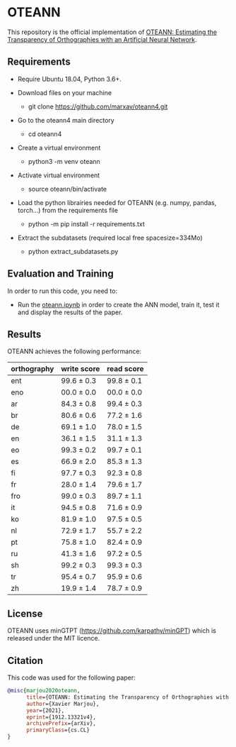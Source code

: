 # OTEANN 

This repository is the official implementation of [OTEANN: Estimating the Transparency of Orthographies with an Artificial Neural Network](https://arxiv.org/abs/1912.13321v4).

## Requirements

* Require Ubuntu 18.04, Python 3.6+.

* Download files on your machine
  * git clone https://github.com/marxav/oteann4.git

* Go to the oteann4 main directory
  * cd oteann4 

* Create a virtual environment
  * python3 -m venv oteann 

* Activate virtual environment
  * source oteann/bin/activate

* Load the python librairies needed for OTEANN (e.g. numpy, pandas, torch...) from the requirements file
  * python -m pip install -r requirements.txt
  
* Extract the subdatasets (required local free spacesize=334Mo)
  * python extract_subdatasets.py

## Evaluation and Training

In order to run this code, you need to:
* Run the [oteann.ipynb](oteann.ipynb) in order to create the ANN model, train it, test it and display the results of the paper.

## Results

OTEANN achieves the following performance:

|orthography| write score| read score |
|-----------|------------|------------|
|    ent    | 99.6 ± 0.3 | 99.8 ± 0.1 |
|    eno    | 00.0 ± 0.0 | 00.0 ± 0.0 |
|    ar     | 84.3 ± 0.8 | 99.4 ± 0.3 |
|    br     | 80.6 ± 0.6 | 77.2 ± 1.6 |
|    de     | 69.1 ± 1.0 | 78.0 ± 1.5 |
|    en     | 36.1 ± 1.5 | 31.1 ± 1.3 |
|    eo     | 99.3 ± 0.2 | 99.7 ± 0.1 |
|    es     | 66.9 ± 2.0 | 85.3 ± 1.3 |
|    fi     | 97.7 ± 0.3 | 92.3 ± 0.8 |
|    fr     | 28.0 ± 1.4 | 79.6 ± 1.7 |
|    fro    | 99.0 ± 0.3 | 89.7 ± 1.1 |
|    it     | 94.5 ± 0.8 | 71.6 ± 0.9 |
|    ko     | 81.9 ± 1.0 | 97.5 ± 0.5 |
|    nl     | 72.9 ± 1.7 | 55.7 ± 2.2 |
|    pt     | 75.8 ± 1.0 | 82.4 ± 0.9 |
|    ru     | 41.3 ± 1.6 | 97.2 ± 0.5 |
|    sh     | 99.2 ± 0.3 | 99.3 ± 0.3 |
|    tr     | 95.4 ± 0.7 | 95.9 ± 0.6 |
|    zh     | 19.9 ± 1.4 | 78.7 ± 0.9 |

## License

OTEANN uses minGTPT (https://github.com/karpathy/minGPT) which is released under the MIT licence.

## Citation
This code was used for the following paper:
```bibtex
@misc{marjou2020oteann,
      title={OTEANN: Estimating the Transparency of Orthographies with an Artificial Neural Network}, 
      author={Xavier Marjou},
      year={2021},
      eprint={1912.13321v4},
      archivePrefix={arXiv},
      primaryClass={cs.CL}
}
```
